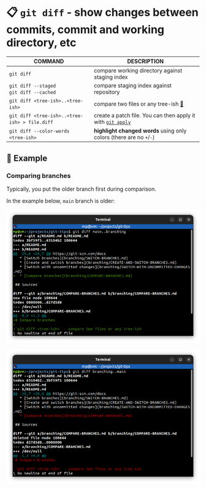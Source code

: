 # 📋 `git diff` - show changes between commits, commit and working directory, etc

| COMMAND                                       | DESCRIPTION                                                                 |
| --------------------------------------------- | --------------------------------------------------------------------------- |
| `git diff`                                    | compare working directory against staging index                             |
| `git diff --staged`<br />`git diff --cached`  | compare staging index against repository                                    |
| `git diff <tree-ish>..<tree-ish>`             | compare two files or any tree-ish [🔗](#comparing-branches)                  |
| `git diff <tree-ish>..<tree-ish> > file.diff` | create a patch file. You can then apply it with [`git apply`](GIT-APPLY.md) |
| `git diff --color-words <tree-ish>`           | **highlight changed words** using only colors (there are no `+`/`-`)        |

## 📌 Example

### Comparing branches

Typically, you put the older branch first during comparison.

In the example below, `main` branch is older:

![](images/git-diff-branches.png)

![](images/git-diff-branches-reverse.png)